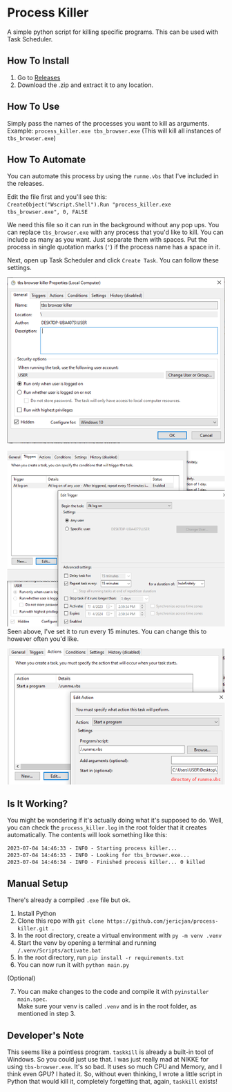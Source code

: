 # Process Killer
A simple python script for killing specific programs. This can be used with Task Scheduler.

## How To Install
1. Go to [Releases](https://github.com/jericjan/process-killer/releases)
2. Download the .zip and extract it to any location.

## How To Use
Simply pass the names of the processes you want to kill as arguments.  
Example: `process_killer.exe tbs_browser.exe` (This will kill all instances of `tbs_browser.exe`)

## How To Automate
You can automate this process by using the `runme.vbs` that I've included in the releases. 

Edit the file first and you'll see this:   
`CreateObject("Wscript.Shell").Run "process_killer.exe tbs_browser.exe", 0, FALSE`

We need this file so it can run in the background without any pop ups. You can replace `tbs_browser.exe` with any process that you'd like to kill. You can include as many as you want. Just separate them with spaces. Put the process in single quotation marks (`'`) if the process name has a space in it.

Next, open up Task Scheduler and click `Create Task`. You can follow these settings.

![](pics/screen1.png)

![](pics/screen2.png)  
Seen above, I've set it to run every 15 minutes. You can change this to however often you'd like.

![](pics/screen3.png)

## Is It Working?
You might be wondering if it's actually doing what it's supposed to do. Well, you can check the `process_killer.log` in the root folder that it creates automatically. The contents will look something like this:
```
2023-07-04 14:46:33 - INFO - Starting process killer...
2023-07-04 14:46:33 - INFO - Looking for tbs_browser.exe...
2023-07-04 14:46:34 - INFO - Finished process killer... 0 killed
```

## Manual Setup
There's already a compiled `.exe` file but ok.
1. Install Python
2. Clone this repo with `git clone https://github.com/jericjan/process-killer.git .`
3. In the root directory, create a virtual environment with `py -m venv .venv`
4. Start the venv by opening a terminal and running `/.venv/Scripts/activate.bat`
5. In the root directory, run `pip install -r requirements.txt`
6. You can now run it with `python main.py`

(Optional)

7. You can make changes to the code and compile it with `pyinstaller main.spec`.  
Make sure your venv is called `.venv` and is in the root folder, as mentioned in step 3.

## Developer's Note
This seems like a pointless program. `taskkill` is already a built-in tool of Windows. So you could just use that. I was just really mad at NIKKE for using `tbs-browser.exe`. It's so bad. It uses so much CPU and Memory, and I think even GPU? I hated it. So, without even thinking, I wrote a little script in Python that would kill it, completely forgetting that, again, `taskkill` exists!